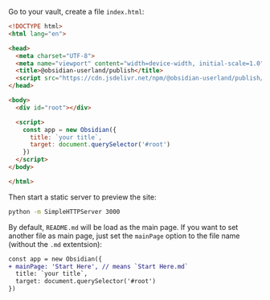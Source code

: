 Go to your vault, create a file `index.html`:

```html
<!DOCTYPE html>
<html lang="en">

<head>
  <meta charset="UTF-8">
  <meta name="viewport" content="width=device-width, initial-scale=1.0">
  <title>@obsidian-userland/publish</title>
  <script src="https://cdn.jsdelivr.net/npm/@obsidian-userland/publish/dist/index.js"></script>
</head>

<body>
  <div id="root"></div>

  <script>
    const app = new Obsidian({
      title: `your title`,
      target: document.querySelector('#root')
    })
  </script>
</body>

</html>
```

Then start a static server to preview the site:

```bash
python -m SimpleHTTPServer 3000
```

By default, `README.md` will be load as the main page. If you want to set another file as main page, just set the `mainPage` option to the file name (without the `.md` extentsion):

```diff
const app = new Obsidian({
+ mainPage: 'Start Here', // means `Start Here.md`
  title: `your title`,
  target: document.querySelector('#root')
})
```
